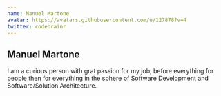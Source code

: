```yaml
---
name: Manuel Martone
avatar: https://avatars.githubusercontent.com/u/127878?v=4
twitter: codebrainr
---
```


## Manuel Martone

I am a curious person with grat passion for my job, before everything for people then for everything in the sphere of Software Development and Software/Solution Architecture.